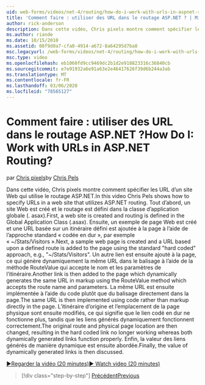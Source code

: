 ```yaml
---
uid: web-forms/videos/net-4/routing/how-do-i-work-with-urls-in-aspnet-routing
title: 'Comment faire : utiliser des URL dans le routage ASP.NET ? | Microsoft Docs'
author: rick-anderson
description: Dans cette vidéo, Chris pixels montre comment spécifier les URL d’un site Web qui utilise le routage ASP.NET. Tout d’abord, un site Web est créé et le routage est défini dans le GL...
ms.author: riande
ms.date: 10/15/2010
ms.assetid: 08f9d0a7-cfa0-4914-a672-8a64295d7ba8
msc.legacyurl: /web-forms/videos/net-4/routing/how-do-i-work-with-urls-in-aspnet-routing
msc.type: video
ms.openlocfilehash: eb1060fd9cc9469dc2b1d2e918823316c36840cb
ms.sourcegitcommit: e7e91932a6e91a63e2e46417626f39d6b244a3ab
ms.translationtype: MT
ms.contentlocale: fr-FR
ms.lasthandoff: 03/06/2020
ms.locfileid: "78565127"
---
```

# <a name="how-do-i-work-with-urls-in-aspnet-routing"></a><span data-ttu-id="8eb18-105">Comment faire : utiliser des URL dans le routage ASP.NET ?</span><span class="sxs-lookup"><span data-stu-id="8eb18-105">How Do I: Work with URLs in ASP.NET Routing?</span></span>

<span data-ttu-id="8eb18-106">par [Chris pixels](https://twitter.com/chrispels)</span><span class="sxs-lookup"><span data-stu-id="8eb18-106">by [Chris Pels](https://twitter.com/chrispels)</span></span>

<span data-ttu-id="8eb18-107">Dans cette vidéo, Chris pixels montre comment spécifier les URL d’un site Web qui utilise le routage ASP.NET.</span><span class="sxs-lookup"><span data-stu-id="8eb18-107">In this video Chris Pels shows how to specify URLs in a web site that utilizes ASP.NET routing.</span></span> <span data-ttu-id="8eb18-108">Tout d’abord, un site Web est créé et le routage est défini dans la classe d’application globale (. asax).</span><span class="sxs-lookup"><span data-stu-id="8eb18-108">First, a web site is created and routing is defined in the Global Application Class (.asax).</span></span> <span data-ttu-id="8eb18-109">Ensuite, un exemple de page Web est créé et une URL basée sur un itinéraire défini est ajoutée à la page à l’aide de l’approche standard « codée en dur », par exemple « ~/Stats/Visitors ».</span><span class="sxs-lookup"><span data-stu-id="8eb18-109">Next, a sample web page is created and a URL based upon a defined route is added to the page using the standard "hard coded" approach, e.g., "~/Stats/Visitors".</span></span> <span data-ttu-id="8eb18-110">Un autre lien est ensuite ajouté à la page, ce qui génère dynamiquement la même URL dans le balisage à l’aide de la méthode RouteValue qui accepte le nom et les paramètres de l’itinéraire.</span><span class="sxs-lookup"><span data-stu-id="8eb18-110">Another link is then added to the page which dynamically generates the same URL in markup using the RouteValue method which accepts the route name and parameters.</span></span> <span data-ttu-id="8eb18-111">La même URL est ensuite implémentée à l’aide du code plutôt que du balisage directement dans la page.</span><span class="sxs-lookup"><span data-stu-id="8eb18-111">The same URL is then implemented using code rather than markup directly in the page.</span></span> <span data-ttu-id="8eb18-112">L’itinéraire d’origine et l’emplacement de la page physique sont ensuite modifiés, ce qui signifie que le lien codé en dur ne fonctionne plus, tandis que les liens générés dynamiquement fonctionnent correctement.</span><span class="sxs-lookup"><span data-stu-id="8eb18-112">The original route and physical page location are then changed, resulting in the hard coded link no longer working whereas both dynamically generated links function properly.</span></span> <span data-ttu-id="8eb18-113">Enfin, la valeur des liens générés de manière dynamique est ensuite abordée.</span><span class="sxs-lookup"><span data-stu-id="8eb18-113">Finally, the value of dynamically generated links is then discussed.</span></span>

[<span data-ttu-id="8eb18-114">&#9654;Regarder la vidéo (20 minutes)</span><span class="sxs-lookup"><span data-stu-id="8eb18-114">&#9654; Watch video (20 minutes)</span></span>](https://channel9.msdn.com/Blogs/ASP-NET-Site-Videos/how-do-i-work-with-urls-in-aspnet-routing)

> [!div class="step-by-step"]
> [<span data-ttu-id="8eb18-115">Précédent</span><span class="sxs-lookup"><span data-stu-id="8eb18-115">Previous</span></span>](how-do-i-use-routing-with-aspnet-web-forms.md)
